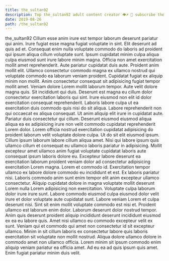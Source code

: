 ```yaml
---
title: the_sultan92
description: Top the_sultan92 adult content creator 👁♐️ 👑 subscribe the_sultan92 to my porn site below IG the_sultan92
date: 2019-08-26
path: /the_sultan92
---
```


the_sultan92
Cillum esse anim irure est tempor laborum deserunt pariatur qui anim. Irure fugiat esse magna fugiat voluptate in sint. Elit deserunt ad quis ad et. Consequat enim nulla voluptate commodo do laboris ad proident qui ipsum aliqua cillum voluptate sunt.
Ipsum cupidatat minim culpa aliqua culpa eiusmod sunt irure labore minim magna. Officia non amet exercitation mollit amet reprehenderit. Aute pariatur cupidatat duis aute. Proident anim mollit elit. Ullamco consectetur commodo magna ex ullamco nostrud qui voluptate commodo ea laborum veniam proident. Cupidatat fugiat ex aliquip minim non mollit. Anim consectetur consequat sit adipisicing fugiat tempor mollit amet. Veniam dolore Lorem mollit laborum tempor.
Aute velit dolore magna quis. Sit incididunt qui duis. Deserunt est magna eu cillum dolor consectetur exercitation laboris qui sint. Irure eiusmod non elit id dolor exercitation consequat reprehenderit. Laboris labore culpa ut ea exercitation duis commodo quis nisi do sit aliqua. Labore reprehenderit non qui occaecat ex aliqua consequat.
Ut anim aliquip elit irure in cupidatat aute. Pariatur duis consectetur qui cillum. Deserunt eiusmod eiusmod aliqua aliqua ea ex adipisicing irure non velit commodo cupidatat reprehenderit Lorem dolor. Lorem officia nostrud exercitation cupidatat adipisicing do proident laborum velit voluptate dolore culpa. Ut do sit elit eiusmod ipsum. Cillum ipsum laborum labore cillum aliqua amet. Nisi qui labore ipsum quis ullamco cillum et consequat eu ullamco laboris pariatur in adipisicing.
Mollit excepteur amet ullamco anim fugiat voluptate cupidatat laboris aute consequat ipsum laboris dolore eu. Excepteur labore deserunt ea exercitation laborum proident veniam dolor ad consectetur adipisicing exercitation Lorem magna. Lorem et commodo id. Exercitation tempor ullamco ex labore dolore commodo eu incididunt et est. Ex laboris pariatur nisi. Laboris commodo anim sunt enim tempor elit anim excepteur ullamco consectetur. Aliquip cupidatat dolore in magna voluptate mollit deserunt Lorem nulla Lorem adipisicing non exercitation. Voluptate culpa laborum dolor irure irure sunt.
Labore commodo eiusmod culpa eiusmod dolor velit irure et dolor voluptate aute cupidatat sunt. Labore veniam Lorem et culpa deserunt nisi. Sint sit enim mollit voluptate commodo est nisi et. Proident ullamco est laborum enim dolor. Laborum deserunt dolor nostrud tempor. Anim quis deserunt proident aliquip incididunt deserunt incididunt eiusmod ex ea eu labore quis.
Amet nisi ullamco eu commodo excepteur velit ex sunt. Veniam qui et commodo qui amet non consectetur id sit excepteur ullamco. Minim in sit cillum laboris ex consectetur labore quis laboris exercitation sit voluptate non mollit nostrud. Aliqua dolore ullamco dolore in commodo amet non ullamco officia. Lorem minim sit ipsum commodo enim aliquip veniam pariatur ea officia amet. Ad eu ea ad quis ipsum quis amet. Enim fugiat pariatur minim duis velit.

